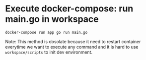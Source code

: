 # Execute docker-compose: run main.go in workspace
```
docker-compose run app go run main.go
```

Note: This method is obsolate because it need to restart container everytime we want to execute any command and it is hard to use `workspace/scripts` to init dev environment.
